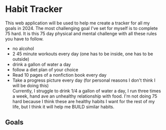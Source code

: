 # Habit Tracker
This web application will be used to help me create a tracker for all my goals in 2024. The most challenging goal I've set for myself is to complete 75 hard. It is this 75 day physical and mental challenge with all these rules you have to follow. 
* no alcohol
* 2 45 minute workouts every day (one has to be inside, one has to be outside)
* drink a gallon of water a day
* follow a diet plan of your choice
* Read 10 pages of a nonfiction book every day
* Take a progress picture every day (for personal reasons I don't think I will be doing this)  
Currently, I struggle to drink 1/4 a gallon of water a day, I run three times a week, hand ave an unhealthy relationship with food. I'm not doing 75 hard because I think these are healthy habits I want for the rest of my life, but I think it will help me BUILD similar habits.

## Goals

